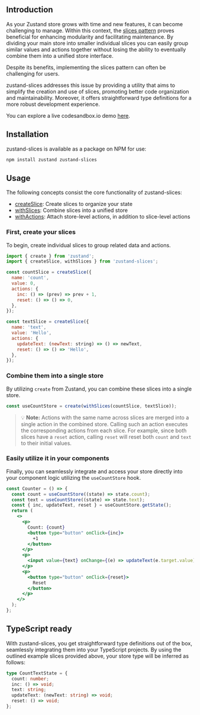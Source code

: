 ## Introduction

As your Zustand store grows with time and new features, it can become challenging to manage. Within this context, the [slices pattern](https://docs.pmnd.rs/zustand/guides/slices-pattern) proves beneficial for enhancing modularity and facilitating maintenance. By dividing your main store into smaller individual slices you can easily group similar values and actions together without losing the ability to eventually combine them into a unified store interface.

Despite its benefits, implementing the slices pattern can often be challenging for users.

zustand-slices addresses this issue by providing a utility that aims to simplify the creation and use of slices, promoting better code organization and maintainability. Moreover, it offers straightforward type definitions for a more robust development experience.

You can explore a live codesandbox.io demo [here](https://codesandbox.io/s/github/zustandjs/zustand-slices/tree/main/examples/01_counter).

## Installation

zustand-slices is available as a package on NPM for use:

```bash
npm install zustand zustand-slices
```

## Usage

The following concepts consist the core functionality of zustand-slices:

- [createSlice](../guides/01_create-slice.md): Create slices to organize your state
- [withSlices](../guides/02_combine-slices-into-single-store.md): Combine slices into a unified store
- [withActions](../guides/03_attaching-store-level-actions.md): Attach store-level actions, in addition to slice-level actions

### First, create your slices

To begin, create individual slices to group related data and actions.

```jsx
import { create } from 'zustand';
import { createSlice, withSlices } from 'zustand-slices';

const countSlice = createSlice({
  name: 'count',
  value: 0,
  actions: {
    inc: () => (prev) => prev + 1,
    reset: () => () => 0,
  },
});

const textSlice = createSlice({
  name: 'text',
  value: 'Hello',
  actions: {
    updateText: (newText: string) => () => newText,
    reset: () => () => 'Hello',
  },
});
```

### Combine them into a single store

By utilizing `create` from Zustand, you can combine these slices into a single store.

```jsx
const useCountStore = create(withSlices(countSlice, textSlice));
```

> 💡 **Note:** Actions with the same name across slices are merged into a single action in the combined store. Calling such an action executes the corresponding actions from each slice. For example, since both slices have a `reset` action, calling `reset` will reset both `count` and `text` to their initial values.

### Easily utilize it in your components

Finally, you can seamlessly integrate and access your store directly into your component logic utilizing the `useCountStore` hook.

```jsx
const Counter = () => {
  const count = useCountStore((state) => state.count);
  const text = useCountStore((state) => state.text);
  const { inc, updateText, reset } = useCountStore.getState();
  return (
    <>
      <p>
        Count: {count}
        <button type="button" onClick={inc}>
          +1
        </button>
      </p>
      <p>
        <input value={text} onChange={(e) => updateText(e.target.value)} />
      </p>
      <p>
        <button type="button" onClick={reset}>
          Reset
        </button>
      </p>
    </>
  );
};
```

## TypeScript ready

With zustand-slices, you get straightforward type definitions out of the box, seamlessly integrating them into your TypeScript projects. By using the outlined example slices provided above, your store type will be inferred as follows:

```ts
type CountTextState = {
  count: number;
  inc: () => void;
  text: string;
  updateText: (newText: string) => void;
  reset: () => void;
};
```

